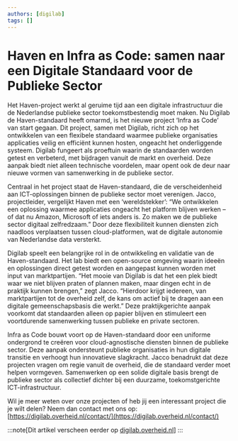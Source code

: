 ```yaml
---
authors: [digilab]
tags: []
---
```

# Haven en Infra as Code: samen naar een Digitale Standaard voor de Publieke Sector

Het Haven-project werkt al geruime tijd aan een digitale infrastructuur die de Nederlandse publieke sector toekomstbestendig moet maken. Nu Digilab de Haven-standaard heeft omarmd, is het nieuwe project ‘Infra as Code’ van start gegaan. Dit project, samen met Digilab, richt zich op het ontwikkelen van een flexibele standaard waarmee publieke organisaties applicaties veilig en efficiënt kunnen hosten, ongeacht het onderliggende systeem. Digilab fungeert als proeftuin waarin de standaarden worden getest en verbeterd, met bijdragen vanuit de markt en overheid. Deze aanpak biedt niet alleen technische voordelen, maar opent ook de deur naar nieuwe vormen van samenwerking in de publieke sector.

<!-- truncate -->

Centraal in het project staat de Haven-standaard, die de verscheidenheid aan ICT-oplossingen binnen de publieke sector moet verenigen. Jacco, projectleider, vergelijkt Haven met een ‘wereldstekker’: “We ontwikkelen een oplossing waarmee applicaties ongeacht het platform blijven werken – of dat nu Amazon, Microsoft of iets anders is. Zo maken we de publieke sector digitaal zelfredzaam.” Door deze flexibiliteit kunnen diensten zich naadloos verplaatsen tussen cloud-platformen, wat de digitale autonomie van Nederlandse data versterkt. 

Digilab speelt een belangrijke rol in de ontwikkeling en validatie van de Haven-standaard. Het lab biedt een open-source omgeving waarin ideeën en oplossingen direct getest worden en aangepast kunnen worden met input van marktpartijen. “Het mooie van Digilab is dat het een plek biedt waar we niet blijven praten of plannen maken, maar dingen echt in de praktijk kunnen brengen,” zegt Jacco. “Hierdoor krijgt iedereen, van marktpartijen tot de overheid zelf, de kans om actief bij te dragen aan een digitale gemeenschapsbasis die werkt.” Deze praktijkgerichte aanpak voorkomt dat standaarden alleen op papier blijven en stimuleert een voortdurende samenwerking tussen publieke en private sectoren. 

Infra as Code bouwt voort op de Haven-standaard door een uniforme ondergrond te creëren voor cloud-agnostische diensten binnen de publieke sector. Deze aanpak ondersteunt publieke organisaties in hun digitale transitie en verhoogt hun innovatieve slagkracht. Jacco benadrukt dat deze projecten vragen om regie vanuit de overheid, die de standaard verder moet helpen vormgeven. Samenwerken op een solide digitale basis brengt de publieke sector als collectief dichter bij een duurzame, toekomstgerichte ICT-infrastructuur.

Wil je meer weten over onze projecten of heb jij een interessant project die je wilt delen? Neem dan contact met ons op: [https://digilab.overheid.nl/contact/](https://digilab.overheid.nl/contact/)

:::note[Dit artikel verscheen eerder op [digilab.overheid.nl](https://digilab.overheid.nl/blog/haven-en-infra-as-code-samen-naar-een-digitale-standaard-voor-de-publieke-sector/)]
:::
